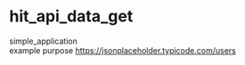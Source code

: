 # hit_api_data_get
simple_application<br>
example purpose
https://jsonplaceholder.typicode.com/users
